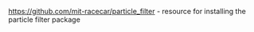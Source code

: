 https://github.com/mit-racecar/particle_filter - resource for installing the particle filter package
